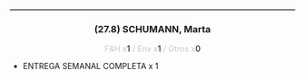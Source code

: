 <hr style='border:1px solid rgb(200,200,200)'>
<div style='page-break-inside: avoid'>

<div style='text-align:center'>

<h3> (27.8) SCHUMANN, <span class='grey'>Marta</span></h3>

<p  style='color:rgb(200,200,200)'>F&H x<span  style='color:black'>1</span> / Env x<span  style='color:black'>1</span> / Otros x<span  style='color:black'>0</span></p>
</div>

<ul>
<li class='li-horizontal'> ENTREGA SEMANAL COMPLETA x 1</li>
</ul>
</div>

